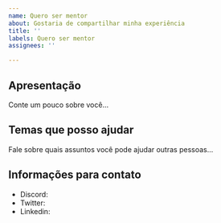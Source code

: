 ```yaml
---
name: Quero ser mentor
about: Gostaria de compartilhar minha experiência
title: ''
labels: Quero ser mentor
assignees: ''

---
```


## Apresentação
Conte um pouco sobre você...

## Temas que posso ajudar
Fale sobre quais assuntos você pode ajudar outras pessoas...

## Informações para contato
- Discord: 
- Twitter: 
- Linkedin:
